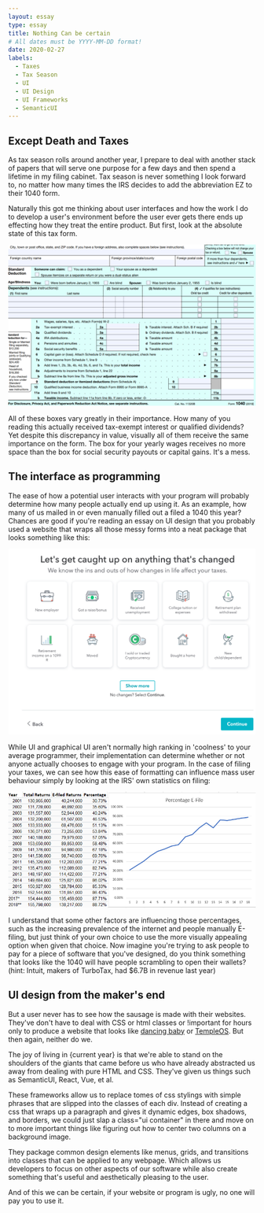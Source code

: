 ```yaml
---
layout: essay
type: essay
title: Nothing Can be certain
# All dates must be YYYY-MM-DD format!
date: 2020-02-27
labels:
  - Taxes
  - Tax Season
  - UI
  - UI Design
  - UI Frameworks
  - SemanticUI
---
```


## Except Death and Taxes

As tax season rolls around another year, I prepare to deal with another stack of papers that will serve one purpose for a few days and then spend a lifetime in my filing cabinet. Tax season is never something I look forward to, no matter how many times the IRS decides to add the abbreviation EZ to their 1040 form. 

Naturally this got me thinking about user interfaces and how the work I do to develop a user's environment before the user ever gets there ends up effecting how they treat the entire product. But first, look at the absolute state of this tax form.

<img class="ui medium right floated rounded image" src="../images/1040EZ.png">

All of these boxes vary greatly in their importance. How many of you reading this actually received tax-exempt interest or qualified dividends? Yet despite this discrepancy in value, visually all of them receive the same importance on the form.  The box for your yearly wages receives no more space than the box for social security payouts or capital gains. It's a mess.

## The interface as programming

The ease of how a potential user interacts with your program will probably determine how many people actually end up using it. As an example, how many of us mailed in or even manually filled out a filed a 1040 this year? Chances are good if you're reading an essay on UI design that you probably used a website that wraps all those messy forms into a neat package that looks something like this:

<img class="ui center floated rounded image" src="../images/TurboTax.png">

While UI and graphical UI aren't normally high ranking in 'coolness' to your average programmer, their implementation can determine whether or not anyone actually chooses to engage with your program. In the case of filing your taxes, we can see how this ease of formatting can influence mass user behaviour simply by looking at the IRS' own statistics on filing:

<img class="ui medium right floated rounded image" src="../images/E-File.png">

I understand that some other factors are influencing those percentages, such as the increasing prevalence of the internet and people manually E-filing, but just think of your own choice to use the more visually appealing option when given that choice. Now imagine you're trying to ask people to pay for a piece of software that you've designed, do you think something that looks like the 1040 will have people scrambling to open their wallets? (hint: Intuit, makers of TurboTax, had $6.7B in revenue last year)

## UI design from the maker's end

But a user never has to see how the sausage is made with their websites. They've don't have to deal with CSS or html classes or !important for hours only to produce a website that looks like <a href="http://dancing-baby.net/Babygif.htm">dancing baby</a> or <a href=https://templeos.org/>TempleOS</a>.  But then again, neither do we. 

The joy of living in {current year} is that we're able to stand on the shoulders of the giants that came before us who have already abstracted us away from dealing with pure HTML and CSS. They've given us things such as SemanticUI, React, Vue, et al. 

These frameworks allow us to replace tomes of css stylings with simple phrases that are slipped into the classes of each div. Instead of creating a css that wraps up a paragraph and gives it dynamic edges, box shadows, and borders, we could just slap a class="ui container" in there and move on to more important things like figuring out how to center two columns on a background image. 

They package common design elements like menus, grids, and transitions into classes that can be applied to any webpage. Which allows us developers to focus on other aspects of our software while also create something that's useful and aesthetically pleasing to the user.

And of this we can be certain, if your website or program is ugly, no one will pay you to use it.

